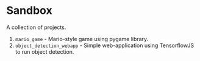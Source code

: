 # Sandbox

A collection of projects.

1. `mario_game` - Mario-style game using pygame library.
2. `object_detection_webapp` - Simple web-application using TensorflowJS to run object detection.